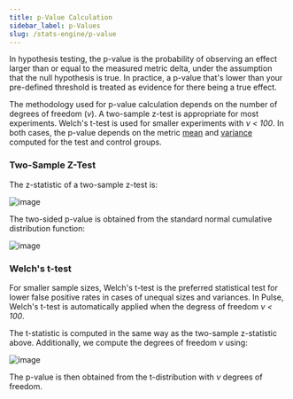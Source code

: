 ```yaml
---
title: p-Value Calculation
sidebar_label: p-Values
slug: /stats-engine/p-value
---
```


In hypothesis testing, the p-value is the probability of observing an effect larger than or equal to the measured metric delta, under the assumption that the null hypothesis is true.  In practice, a p-value that's lower than your pre-defined threshold is treated as evidence for there being a true effect.

The methodology used for p-value calculation depends on the number of degrees of freedom (*&nu;*).  A two-sample z-test is appropriate for most experiments.  Welch's t-test is used for smaller experiments with *&nu; < 100*.  In both cases, the p-value depends on the metric [mean](https://docs.statsig.com/stats-engine/metric-deltas) and [variance](https://docs.statsig.com/stats-engine/variance) computed for the test and control groups.

### Two-Sample Z-Test

The z-statistic of a two-sample z-test is:

![image](https://user-images.githubusercontent.com/90343952/168131340-d318d6e3-adce-4ede-bb91-adc2390f7107.png)


The two-sided p-value is obtained from the standard normal cumulative distribution function:

![image](https://user-images.githubusercontent.com/90343952/168123953-44b9dc83-b8cc-4edb-804a-a9b9c25b80b6.png)

### Welch's t-test

For smaller sample sizes, Welch's t-test is the preferred statistical test for lower false positive rates in cases of unequal sizes and variances.  In Pulse, Welch's t-test is automatically applied when the degress of freedom *&nu; < 100*.  

The t-statistic is computed in the same way as the two-sample z-statistic above.  Additionally, we compute the degrees of freedom *&nu;* using:

![image](https://user-images.githubusercontent.com/90343952/168124467-58a81687-95e4-4fac-905d-3782509b8c8d.png)

The p-value is then obtained from the t-distribution with *&nu;* degrees of freedom.





